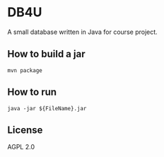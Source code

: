 # DB4U
A small database written in Java for course project.

## How to build a jar
`mvn package`

## How to run
`java -jar ${FileName}.jar`

## License
AGPL 2.0

